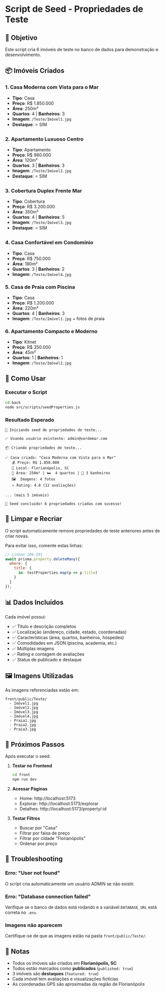 # Script de Seed - Propriedades de Teste

## 🎯 Objetivo

Este script cria 6 imóveis de teste no banco de dados para demonstração e desenvolvimento.

## 📦 Imóveis Criados

### 1. Casa Moderna com Vista para o Mar
- **Tipo**: Casa
- **Preço**: R$ 1.850.000
- **Área**: 250m²
- **Quartos**: 4 | **Banheiros**: 3
- **Imagem**: `/Teste/Imóvel1.jpg`
- **Destaque**: ⭐ SIM

### 2. Apartamento Luxuoso Centro
- **Tipo**: Apartamento
- **Preço**: R$ 980.000
- **Área**: 120m²
- **Quartos**: 3 | **Banheiros**: 3
- **Imagem**: `/Teste/Imóvel2.jpg`
- **Destaque**: ⭐ SIM

### 3. Cobertura Duplex Frente Mar
- **Tipo**: Cobertura
- **Preço**: R$ 3.200.000
- **Área**: 350m²
- **Quartos**: 4 | **Banheiros**: 5
- **Imagem**: `/Teste/Imóvel3.jpg`
- **Destaque**: ⭐ SIM

### 4. Casa Confortável em Condomínio
- **Tipo**: Casa
- **Preço**: R$ 750.000
- **Área**: 180m²
- **Quartos**: 3 | **Banheiros**: 2
- **Imagem**: `/Teste/Imóvel4.jpg`

### 5. Casa de Praia com Piscina
- **Tipo**: Casa
- **Preço**: R$ 1.200.000
- **Área**: 220m²
- **Quartos**: 4 | **Banheiros**: 3
- **Imagem**: `/Teste/Imóvel1.jpg` + fotos de praia

### 6. Apartamento Compacto e Moderno
- **Tipo**: Kitnet
- **Preço**: R$ 350.000
- **Área**: 45m²
- **Quartos**: 1 | **Banheiros**: 1
- **Imagem**: `/Teste/Imóvel2.jpg`

## 🚀 Como Usar

### Executar o Script

```bash
cd back
node src/scripts/seedProperties.js
```

### Resultado Esperado

```
🌱 Iniciando seed de propriedades de teste...

✅ Usando usuário existente: admin@verdemar.com

📦 Criando propriedades de teste...

✅ Casa criado: "Casa Moderna com Vista para o Mar"
   💰 Preço: R$ 1.850.000
   📍 Local: Florianópolis, SC
   📐 Área: 250m² | 🛏️  4 quartos | 🚿 3 banheiros
   🖼️  Imagens: 4 fotos
   ⭐ Rating: 4.8 (12 avaliações)

... (mais 5 imóveis)

🎉 Seed concluído! 6 propriedades criadas com sucesso!
```

## 🔄 Limpar e Recriar

O script automaticamente remove propriedades de teste anteriores antes de criar novas.

Para evitar isso, comente estas linhas:

```javascript
// Linhas 186-191
await prisma.property.deleteMany({
  where: {
    title: {
      in: testProperties.map(p => p.title)
    }
  }
});
```

## 📊 Dados Incluídos

Cada imóvel possui:
- ✅ Título e descrição completos
- ✅ Localização (endereço, cidade, estado, coordenadas)
- ✅ Características (área, quartos, banheiros, hóspedes)
- ✅ Comodidades em JSON (piscina, academia, etc.)
- ✅ Múltiplas imagens
- ✅ Rating e contagem de avaliações
- ✅ Status de publicado e destaque

## 🖼️ Imagens Utilizadas

As imagens referenciadas estão em:
```
front/public/Teste/
  - Imóvel1.jpg
  - Imóvel2.jpg
  - Imóvel3.jpg
  - Imóvel4.jpg
  - Praia1.jpg
  - Praia2.jpg
  - Praia3.jpg
```

## 🎯 Próximos Passos

Após executar o seed:

1. **Testar no Frontend**
   ```bash
   cd front
   npm run dev
   ```

2. **Acessar Páginas**
   - Home: http://localhost:5173
   - Explorar: http://localhost:5173/explorar
   - Detalhes: http://localhost:5173/property/:id

3. **Testar Filtros**
   - Buscar por "Casa"
   - Filtrar por faixa de preço
   - Filtrar por cidade "Florianópolis"
   - Ordenar por preço

## 🐛 Troubleshooting

### Erro: "User not found"
O script cria automaticamente um usuário ADMIN se não existir.

### Erro: "Database connection failed"
Verifique se o banco de dados está rodando e a variável `DATABASE_URL` está correta no `.env`.

### Imagens não aparecem
Certifique-se de que as imagens estão na pasta `front/public/Teste/`.

## 📝 Notas

- Todos os imóveis são criados em **Florianópolis, SC**
- Todos estão marcados como **publicados** (`published: true`)
- 3 imóveis são **destaques** (`featured: true`)
- Cada imóvel tem avaliações e visualizações fictícias
- As coordenadas GPS são aproximadas da região de Florianópolis

